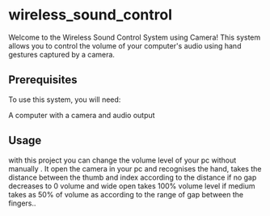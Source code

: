 # wireless_sound_control
Welcome to the Wireless Sound Control System using Camera! This system allows you to control the volume of your computer's audio using hand gestures captured by a camera.

## Prerequisites
To use this system, you will need:

A computer with a camera and audio output

## Usage

with this project you can change the volume level of your pc without manually . It open the camera in your pc and recognises the hand, takes the distance between the thumb and index according to the distance if no gap decreases to 0 volume and wide open takes 100% volume level if medium takes as 50% of volume as according to the range of gap between the fingers..
